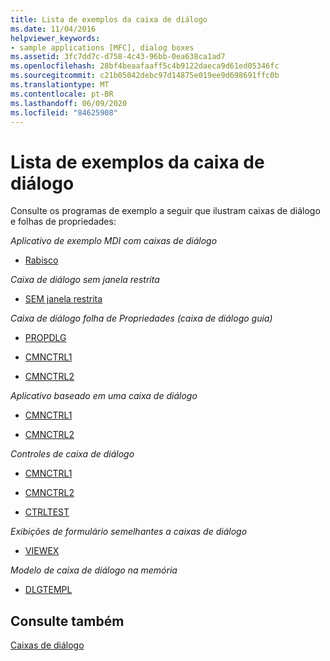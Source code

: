 ```yaml
---
title: Lista de exemplos da caixa de diálogo
ms.date: 11/04/2016
helpviewer_keywords:
- sample applications [MFC], dialog boxes
ms.assetid: 3fc7dd7c-d758-4c43-96bb-0ea638ca1ad7
ms.openlocfilehash: 28bf4beaafaaff5c4b9122daeca9d61ed05346fc
ms.sourcegitcommit: c21b05042debc97d14875e019ee9d698691ffc0b
ms.translationtype: MT
ms.contentlocale: pt-BR
ms.lasthandoff: 06/09/2020
ms.locfileid: "84625908"
---
```

# <a name="dialog-sample-list"></a>Lista de exemplos da caixa de diálogo

Consulte os programas de exemplo a seguir que ilustram caixas de diálogo e folhas de propriedades:

*Aplicativo de exemplo MDI com caixas de diálogo*

- [Rabisco](../overview/visual-cpp-samples.md)

*Caixa de diálogo sem janela restrita*

- [SEM janela restrita](../overview/visual-cpp-samples.md)

*Caixa de diálogo folha de Propriedades (caixa de diálogo guia)*

- [PROPDLG](../overview/visual-cpp-samples.md)

- [CMNCTRL1](../overview/visual-cpp-samples.md)

- [CMNCTRL2](../overview/visual-cpp-samples.md)

*Aplicativo baseado em uma caixa de diálogo*

- [CMNCTRL1](../overview/visual-cpp-samples.md)

- [CMNCTRL2](../overview/visual-cpp-samples.md)

*Controles de caixa de diálogo*

- [CMNCTRL1](../overview/visual-cpp-samples.md)

- [CMNCTRL2](../overview/visual-cpp-samples.md)

- [CTRLTEST](../overview/visual-cpp-samples.md)

*Exibições de formulário semelhantes a caixas de diálogo*

- [VIEWEX](../overview/visual-cpp-samples.md)

*Modelo de caixa de diálogo na memória*

- [DLGTEMPL](../overview/visual-cpp-samples.md)

## <a name="see-also"></a>Consulte também

[Caixas de diálogo](dialog-boxes.md)
